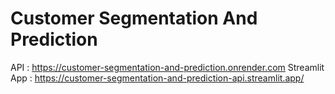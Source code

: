 # Customer Segmentation And Prediction
API : https://customer-segmentation-and-prediction.onrender.com
Streamlit App : https://customer-segmentation-and-prediction-api.streamlit.app/
